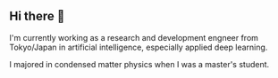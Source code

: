 ## Hi there 👋
I'm currently working as a research and development engneer from Tokyo/Japan in artificial intelligence, 
especially applied deep learning.

I majored in condensed matter physics when I was a master's student.

<!--
**ShuN6211/ShuN6211** is a ✨ _special_ ✨ repository because its `README.md` (this file) appears on your GitHub profile.

Here are some ideas to get you started:

- 🔭 I’m currently working on ...
- 🌱 I’m currently learning ...
- 👯 I’m looking to collaborate on ...
- 🤔 I’m looking for help with ...
- 💬 Ask me about ...
- 📫 How to reach me: ...
- 😄 Pronouns: ...
- ⚡ Fun fact: ...
-->
